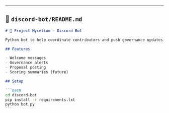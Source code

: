 ---

## 📁 `discord-bot/README.md`

````md
# 🤖 Project Mycelium – Discord Bot

Python bot to help coordinate contributors and push governance updates.

## Features

- Welcome messages
- Governance alerts
- Proposal posting
- Scoring summaries (future)

## Setup

```bash
cd discord-bot
pip install -r requirements.txt
python bot.py
```
````
